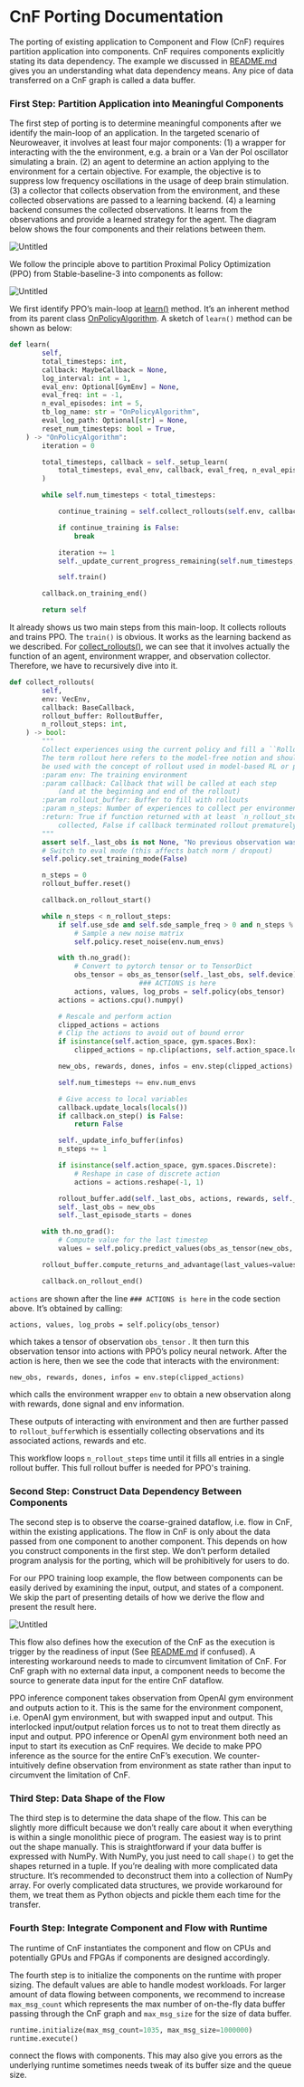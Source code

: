# CnF Porting Documentation

The porting of existing application to Component and Flow (CnF) requires partition application into components. CnF requires components explicitly stating its data dependency. The example we discussed in [README.md](http://README.md) gives you an understanding what data dependency means. Any pice of data transferred on a CnF graph is called a data buffer. 

### First Step:  Partition Application into Meaningful Components

The first step of porting is to determine meaningful components after we identify the main-loop of an application. In the targeted scenario of Neuroweaver, it involves at least four  major components: (1) a wrapper for interacting with the the environment, e.g. a brain or a Van der Pol oscillator simulating a brain.  (2) an agent to determine an action applying to the environment for a certain objective. For example, the objective is to suppress low frequency oscillations in the usage of deep brain stimulation. (3) a collector that collects observation from the environment, and these collected observations are passed to a learning backend. (4) a learning backend consumes the collected observations. It learns from the observations and provide a learned strategy for the agent. The diagram below shows the four components and their relations between them.

![Untitled](CnF-figs/fig0.png)

  
We follow the principle above to partition Proximal Policy Optimization (PPO) from Stable-baseline-3 into components as follow:

![Untitled](CnF-figs/fig1.png)

We first identify PPO’s main-loop at [learn()](https://github.com/DLR-RM/stable-baselines3/blob/master/stable_baselines3/ppo/ppo.py#L297) method. It’s an inherent method from its parent class [OnPolicyAlgorithm](https://github.com/DLR-RM/stable-baselines3/blob/master/stable_baselines3/common/on_policy_algorithm.py#L226). A sketch of `learn()` method can be shown as below:

```python
def learn(
        self,
        total_timesteps: int,
        callback: MaybeCallback = None,
        log_interval: int = 1,
        eval_env: Optional[GymEnv] = None,
        eval_freq: int = -1,
        n_eval_episodes: int = 5,
        tb_log_name: str = "OnPolicyAlgorithm",
        eval_log_path: Optional[str] = None,
        reset_num_timesteps: bool = True,
    ) -> "OnPolicyAlgorithm":
        iteration = 0

        total_timesteps, callback = self._setup_learn(
            total_timesteps, eval_env, callback, eval_freq, n_eval_episodes, eval_log_path, reset_num_timesteps, tb_log_name
        )

        while self.num_timesteps < total_timesteps:

            continue_training = self.collect_rollouts(self.env, callback, self.rollout_buffer, n_rollout_steps=self.n_steps)

            if continue_training is False:
                break

            iteration += 1
            self._update_current_progress_remaining(self.num_timesteps, total_timesteps)

            self.train()

        callback.on_training_end()

        return self
```

It already shows us two main steps from this main-loop. It collects rollouts and trains PPO. The `train()` is obvious. It works as the learning backend as we described.  For [collect_rollouts()](https://github.com/DLR-RM/stable-baselines3/blob/master/stable_baselines3/common/on_policy_algorithm.py#L127), we can see that it involves actually the function of an agent, environment wrapper, and observation collector. Therefore, we have to recursively dive into it.

```python
def collect_rollouts(
        self,
        env: VecEnv,
        callback: BaseCallback,
        rollout_buffer: RolloutBuffer,
        n_rollout_steps: int,
    ) -> bool:
        """
        Collect experiences using the current policy and fill a ``RolloutBuffer``.
        The term rollout here refers to the model-free notion and should not
        be used with the concept of rollout used in model-based RL or planning.
        :param env: The training environment
        :param callback: Callback that will be called at each step
            (and at the beginning and end of the rollout)
        :param rollout_buffer: Buffer to fill with rollouts
        :param n_steps: Number of experiences to collect per environment
        :return: True if function returned with at least `n_rollout_steps`
            collected, False if callback terminated rollout prematurely.
        """
        assert self._last_obs is not None, "No previous observation was provided"
        # Switch to eval mode (this affects batch norm / dropout)
        self.policy.set_training_mode(False)

        n_steps = 0
        rollout_buffer.reset()

        callback.on_rollout_start()

        while n_steps < n_rollout_steps:
            if self.use_sde and self.sde_sample_freq > 0 and n_steps % self.sde_sample_freq == 0:
                # Sample a new noise matrix
                self.policy.reset_noise(env.num_envs)

            with th.no_grad():
                # Convert to pytorch tensor or to TensorDict
                obs_tensor = obs_as_tensor(self._last_obs, self.device)
								### ACTIONS is here
                actions, values, log_probs = self.policy(obs_tensor)
            actions = actions.cpu().numpy()

            # Rescale and perform action
            clipped_actions = actions
            # Clip the actions to avoid out of bound error
            if isinstance(self.action_space, gym.spaces.Box):
                clipped_actions = np.clip(actions, self.action_space.low, self.action_space.high)

            new_obs, rewards, dones, infos = env.step(clipped_actions)

            self.num_timesteps += env.num_envs

            # Give access to local variables
            callback.update_locals(locals())
            if callback.on_step() is False:
                return False

            self._update_info_buffer(infos)
            n_steps += 1

            if isinstance(self.action_space, gym.spaces.Discrete):
                # Reshape in case of discrete action
                actions = actions.reshape(-1, 1)

            rollout_buffer.add(self._last_obs, actions, rewards, self._last_episode_starts, values, log_probs)
            self._last_obs = new_obs
            self._last_episode_starts = dones

        with th.no_grad():
            # Compute value for the last timestep
            values = self.policy.predict_values(obs_as_tensor(new_obs, self.device))

        rollout_buffer.compute_returns_and_advantage(last_values=values, dones=dones)

        callback.on_rollout_end()
```

`actions` are shown after the line `### ACTIONS is here` in the code section above. It’s obtained  by calling: 

`actions, values, log_probs = self.policy(obs_tensor)`

which takes a tensor of observation `obs_tensor` . It then turn this observation tensor into actions with PPO’s policy neural network. After the action is here, then we see the code that interacts with the environment: 

`new_obs, rewards, dones, infos = env.step(clipped_actions)`

which calls the environment wrapper `env` to  obtain a new observation along with rewards, done signal and env information.

These outputs of interacting with environment and then are further passed to `rollout_buffer`which is essentially collecting observations and its associated actions, rewards and etc. 

This workflow loops `n_rollout_steps` time until it fills all entries in a single rollout buffer. This full rollout buffer is needed for PPO's training.

### Second Step:  Construct Data Dependency Between Components

The second step is to observe the coarse-grained dataflow, i.e. flow in CnF, within the existing applications. The flow in CnF is only about the data passed from one component to another component. This depends on how you construct components in the first step. We don’t perform detailed program analysis for the porting, which will be prohibitively for users to do.

For our PPO training loop example, the flow between components can be easily derived by examining the input, output, and states of a component. We skip the part of presenting details of how we derive the flow and present the result here. 

![Untitled](CnF-figs/fig2.png)

This flow also defines how the execution of the CnF as the execution is trigger by the readiness of input (See [README.md](http://README.md) if confused). A interesting workaround needs to made to circumvent limitation of CnF.  For CnF graph with no external data input, a component needs to become the source to generate data input for the entire CnF dataflow. 

PPO inference component takes observation from OpenAI gym environment and outputs action to it. This is the same for the environment component, i.e. OpenAI gym environment, but with swapped input and output. This interlocked input/output relation forces us to not to treat them directly as input and output.  PPO inference or OpenAI gym environment both need an input to start its execution as CnF requires. We decide to make PPO inference as the source for the entire CnF’s execution. We counter-intuitively define observation from environment as state rather than input to circumvent the limitation of CnF. 

### Third Step:  Data Shape of the Flow

The third step is to determine the data shape of the flow. This can be slightly more difficult because we don’t really care about it when everything is within a single monolithic piece of program. The easiest way is to print out the shape manually. This is straightforward if your data buffer is expressed with NumPy. With NumPy, you just need to call `shape()` to get the shapes returned in a tuple. If you’re dealing with more complicated data structure. It’s recommended to deconstruct them into a collection of NumPy array.  For overly complicated data structures, we provide workaround for them, we treat them as Python objects and pickle them each time for the transfer. 

### Fourth Step:  Integrate Component and Flow with Runtime

The runtime of CnF instantiates the component and flow on CPUs and potentially GPUs and FPGAs if components are designed accordingly.  

The fourth step is to initialize the components on the runtime with proper sizing. The default values are able to handle modest workloads. For larger amount of data flowing between components, we recommend to increase `max_msg_count` which represents the max number of on-the-fly data buffer passing through the CnF graph and `max_msg_size` for the size of data buffer. 

```python
runtime.initialize(max_msg_count=1035, max_msg_size=1000000)
runtime.execute()
```

connect the flows with components. This may also give you errors as the underlying runtime sometimes needs tweak of its buffer size and the queue size.
